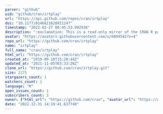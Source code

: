 ```yaml
---
parser: "github"
uid: "github/cran/irtplay"
url: "https://api.github.com/repos/cran/irtplay"
doi: "10.1177/0146621620921247"
timestamp: "2022-02-27 00:45:53.992936"
description: ":exclamation: This is a read-only mirror of the CRAN R package repository.  irtplay — Unidimensional Item Response Theory Modeling. Homepage: https://github.com/hwangQ/irtplay  Report bugs for this package: https://github.com/hwangQ/irtplay/issues"
avatar: "https://avatars.githubusercontent.com/u/6899542?v=4"
repo_url: "https://github.com/cran/irtplay"
name: "irtplay"
full_name: "cran/irtplay"
html_url: "https://github.com/cran/irtplay"
created_at: "2019-09-18T15:20:44Z"
updated_at: "2021-11-05T03:33:26Z"
clone_url: "https://github.com/cran/irtplay.git"
size: 2275
stargazers_count: 1
watchers_count: 1
language: "R"
open_issues_count: 1
subscribers_count: 3
owner: {"html_url": "https://github.com/cran", "avatar_url": "https://avatars.githubusercontent.com/u/6899542?v=4", "login": "cran", "type": "Organization"}
date: "2022-12-31 14:19:41.637740"
---
```

